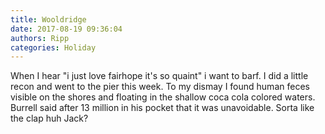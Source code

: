 ```yaml
---
title: Wooldridge
date: 2017-08-19 09:36:04
authors: Ripp
categories: Holiday
---
```


 When I hear "i just love fairhope it's so quaint" i want to barf. I did a little recon and went to the pier this week. To my dismay I found human feces visible on the shores and floating in the shallow coca cola colored waters. Burrell said after 13 million in his pocket that it was unavoidable. Sorta like the clap huh Jack?